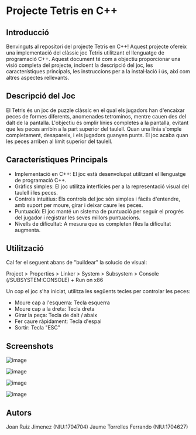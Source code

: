 # Projecte Tetris en C++ 

## Introducció

Benvinguts al repositori del projecte Tetris en C++! Aquest projecte ofereix una implementació del clàssic joc Tetris utilitzant el llenguatge de programació C++. Aquest document té com a objectiu proporcionar una visió completa del projecte, incloent la descripció del joc, les característiques principals, les instruccions per a la instal·lació i ús, així com altres aspectes rellevants.

## Descripció del Joc

El Tetris és un joc de puzzle clàssic en el qual els jugadors han d'encaixar peces de formes diferents, anomenades tetrominos, mentre cauen des del dalt de la pantalla. L'objectiu és omplir línies completes a la pantalla, evitant que les peces arribin a la part superior del taulell. Quan una línia s'omple completament, desapareix, i els jugadors guanyen punts. El joc acaba quan les peces arriben al límit superior del taulell.

## Característiques Principals

- Implementació en C++: El joc està desenvolupat utilitzant el llenguatge de programació C++.
- Gràfics simples: El joc utilitza interfícies per a la representació visual del taulell i les peces.
- Controls intuitius: Els controls del joc són simples i fàcils d'entendre, amb suport per moure, girar i deixar caure les peces.
- Puntuació: El joc manté un sistema de puntuació per seguir el progrés del jugador i registrar les seves millors puntuacions.
- Nivells de dificultat: A mesura que es completen files la dificultat augmenta.

## Utilització

Cal fer el seguent abans de "buildear" la solucio de visual:

Project > Properties > Linker > System > Subsystem > Console (/SUBSYSTEM:CONSOLE)
+
Run on x86

Un cop el joc s'ha iniciat, utilitza les següents tecles per controlar les peces:

- Moure cap a l'esquerra: Tecla esquerra
- Moure cap a la dreta: Tecla dreta
- Girar la peça: Tecla de dalt / abaix
- Fer caure ràpidament: Tecla d'espai
- Sortir: Tecla "ESC"

## Screenshots

![image](https://github.com/Jaume-Torrelles/TetrisProjectDefinitiu/assets/167409979/e914a087-7492-4bd3-a7d1-9713aa79fbf1)

![image](https://github.com/Jaume-Torrelles/TetrisProjectDefinitiu/assets/167409979/dedd9dc1-98e0-4b05-b64a-24db4f7adf6e)

![image](https://github.com/Jaume-Torrelles/TetrisProjectDefinitiu/assets/167409979/5f7eb5a8-3501-46fe-9f73-db2db737e1a7)

![image](https://github.com/Jaume-Torrelles/TetrisProjectDefinitiu/assets/167409979/1d4e08d3-0f42-4dc5-83d8-6db997175958)


## Autors

Joan Ruiz Jimenez (NIU:1704704) 
Jaume Torrelles Ferrando (NIU:1704627)
